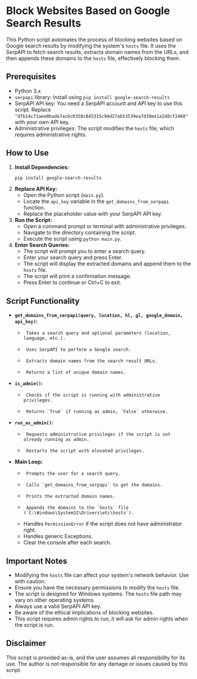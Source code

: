 # Block Websites Based on Google Search Results

This Python script automates the process of blocking websites based on Google search results by modifying the system's `hosts` file. It uses the SerpAPI to fetch search results, extracts domain names from the URLs, and then appends these domains to the `hosts` file, effectively blocking them.

## Prerequisites

-   Python 3.x
-   `serpapi` library: Install using `pip install google-search-results`
-   SerpAPI API key: You need a SerpAPI account and API key to use this script. Replace `"d7b14c71aee0bade7ac6c0358c845315c94d27ab53539ea7d39ee1a2d8cf2468"` with your own API key.
-   Administrative privileges: The script modifies the `hosts` file, which requires administrative rights.

## How to Use

1.  **Install Dependencies:**
    ```bash
    pip install google-search-results
    ```
2.  **Replace API Key:**
    -   Open the Python script (`main.py`).
    -   Locate the `api_key` variable in the `get_domains_from_serpapi` function.
    -   Replace the placeholder value with your SerpAPI API key.
3.  **Run the Script:**
    -   Open a command prompt or terminal with administrative privileges.
    -   Navigate to the directory containing the script.
    -   Execute the script using `python main.py`.
4.  **Enter Search Queries:**
    -   The script will prompt you to enter a search query.
    -   Enter your search query and press Enter.
    -   The script will display the extracted domains and append them to the `hosts` file.
    -   The script will print a confirmation message.
    -   Press Enter to continue or Ctrl+C to exit.

## Script Functionality

-   **`get_domains_from_serpapi(query, location, hl, gl, google_domain, api_key)`:**
    -      Takes a search query and optional parameters (location, language, etc.).
    -      Uses SerpAPI to perform a Google search.
    -      Extracts domain names from the search result URLs.
    -      Returns a list of unique domain names.
-   **`is_admin()`:**
    -      Checks if the script is running with administrative privileges.
    -      Returns `True` if running as admin, `False` otherwise.
-   **`run_as_admin()`:**
    -      Requests administrative privileges if the script is not already running as admin.
    -      Restarts the script with elevated privileges.
-   **Main Loop:**
    -      Prompts the user for a search query.
    -      Calls `get_domains_from_serpapi` to get the domains.
    -      Prints the extracted domain names.
    -      Appends the domains to the `hosts` file (`C:\Windows\System32\Drivers\etc\hosts`).
    -   Handles `PermissionError` if the script does not have administrator right.
    -   Handles generic Exceptions.
    -   Clear the console after each search.

## Important Notes

-   Modifying the `hosts` file can affect your system's network behavior. Use with caution.
-   Ensure you have the necessary permissions to modify the `hosts` file.
-   The script is designed for Windows systems. The `hosts` file path may vary on other operating systems.
-   Always use a valid SerpAPI API key.
-   Be aware of the ethical implications of blocking websites.
-   This script requires admin rights to run, it will ask for admin rights when the script is run.

## Disclaimer

This script is provided as-is, and the user assumes all responsibility for its use. The author is not responsible for any damage or issues caused by this script.